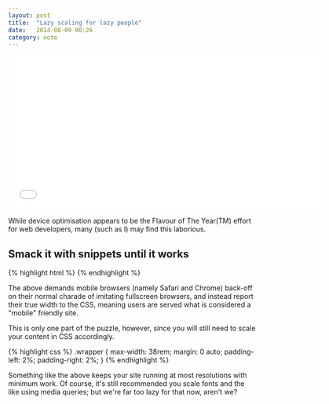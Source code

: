 ```yaml
---
layout: post
title:  "Lazy scaling for lazy people"
date:   2014-08-09 00:26
category: note
---
```


<iframe width="640" height="315" src="//www.youtube.com/embed/qAkasSdD4M0" frameborder="0" allowfullscreen="1"> </iframe>

While device optimisation appears to be the Flavour of The Year(TM) effort for web developers, many (such as I) may find this laborious.

## Smack it with snippets until it works

{% highlight html %}
    <meta name="viewport" content="width=device-width, user-scalable=no" />
{% endhighlight %}

The above demands mobile browsers (namely Safari and Chrome) back-off on their normal charade of imitating fullscreen browsers, and instead report their true width to the CSS, meaning users are served what is considered a "mobile" friendly site.

This is only one part of the puzzle, however, since you will still need to scale your content in CSS accordingly.

{% highlight css %}
.wrapper { max-width: 38rem; margin: 0 auto; padding-left: 2%; padding-right: 2%; }
{% endhighlight %}

Something like the above keeps your site running at most resolutions with minimum work. Of course, it's still recommended you scale fonts and the like using media queries; but we're far too lazy for that now, aren't we?
